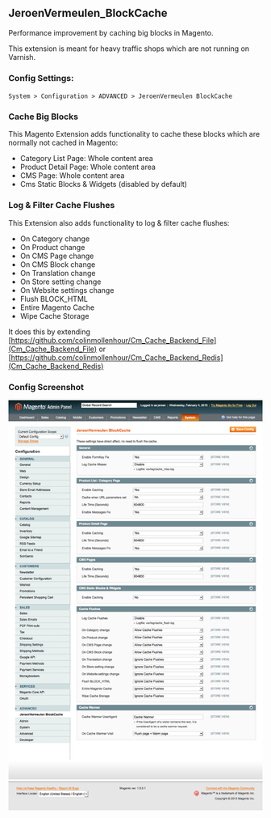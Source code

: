 ## JeroenVermeulen_BlockCache
Performance improvement by caching big blocks in Magento.

This extension is meant for heavy traffic shops which are not running on Varnish.

### Config Settings:

`System > Configuration > ADVANCED > JeroenVermeulen BlockCache`

### Cache Big Blocks
This Magento Extension adds functionality to cache these blocks which are normally not cached in Magento:

* Category List Page: Whole content area
* Product Detail Page: Whole content area
* CMS Page: Whole content area
* Cms Static Blocks & Widgets (disabled by default)

### Log & Filter Cache Flushes
This Extension also adds functionality to log & filter cache flushes:

* On Category change
* On Product change
* On CMS Page change
* On CMS Block change
* On Translation change
* On Store setting change
* On Website settings change
* Flush BLOCK_HTML
* Entire Magento Cache
* Wipe Cache Storage

It does this by extending [https://github.com/colinmollenhour/Cm_Cache_Backend_File](Cm_Cache_Backend_File) or [https://github.com/colinmollenhour/Cm_Cache_Backend_Redis](Cm_Cache_Backend_Redis)

### Config Screenshot
![Config Screenshot](docs/config.png)
